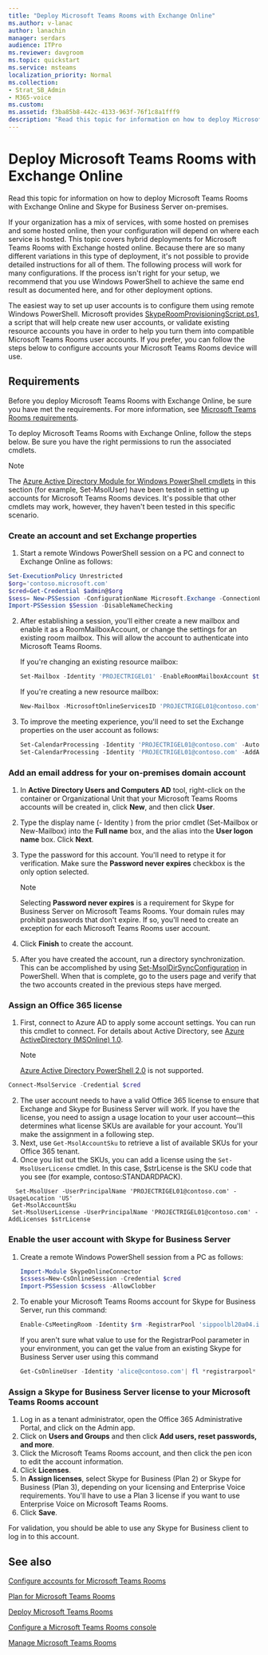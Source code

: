 ```yaml
---
title: "Deploy Microsoft Teams Rooms with Exchange Online"
ms.author: v-lanac
author: lanachin
manager: serdars
audience: ITPro
ms.reviewer: davgroom
ms.topic: quickstart
ms.service: msteams
localization_priority: Normal
ms.collection: 
- Strat_SB_Admin
- M365-voice
ms.custom:
ms.assetid: f3ba85b8-442c-4133-963f-76f1c8a1fff9
description: "Read this topic for information on how to deploy Microsoft Teams Rooms with Exchange Online."
---
```


# Deploy Microsoft Teams Rooms with Exchange Online

Read this topic for information on how to deploy Microsoft Teams Rooms with Exchange Online and Skype for Business Server on-premises.
  
If your organization has a mix of services, with some hosted on premises and some hosted online, then your configuration will depend on where each service is hosted. This topic covers hybrid deployments for Microsoft Teams Rooms with Exchange hosted online. Because there are so many different variations in this type of deployment, it's not possible to provide detailed instructions for all of them. The following process will work for many configurations. If the process isn't right for your setup, we recommend that you use Windows PowerShell to achieve the same end result as documented here, and for other deployment options.

The easiest way to set up user accounts is to configure them using remote Windows PowerShell. Microsoft provides [SkypeRoomProvisioningScript.ps1](https://go.microsoft.com/fwlink/?linkid=870105), a script that will help create new user accounts, or validate existing resource accounts you have in order to help you turn them into compatible Microsoft Teams Rooms user accounts. If you prefer, you can follow the steps below to configure accounts your Microsoft Teams Rooms device will use.

## Requirements

Before you deploy Microsoft Teams Rooms with Exchange Online, be sure you have met the requirements. For more information, see [Microsoft Teams Rooms requirements](requirements.md).
  
To deploy Microsoft Teams Rooms with Exchange Online, follow the steps below. Be sure you have the right permissions to run the associated cmdlets. 

   > [!NOTE]
   >  The [Azure Active Directory Module for Windows PowerShell cmdlets](https://docs.microsoft.com/powershell/azure/active-directory/overview?view=azureadps-1.0) in this section (for example,  Set-MsolUser) have been tested in setting up accounts for Microsoft Teams Rooms devices. It's possible that other cmdlets may work, however, they haven't been tested in this specific scenario.
  
### Create an account and set Exchange properties

1. Start a remote Windows PowerShell session on a PC and connect to Exchange Online as follows:

``` Powershell
Set-ExecutionPolicy Unrestricted
$org='contoso.microsoft.com'
$cred=Get-Credential $admin@$org
$sess= New-PSSession -ConfigurationName Microsoft.Exchange -ConnectionUri https://outlook.office365.com/powershell-liveid/ -Credential $cred -Authentication Basic  -AllowRedirection
Import-PSSession $Session -DisableNameChecking
```

2. After establishing a session, you'll either create a new mailbox and enable it as a RoomMailboxAccount, or change the settings for an existing room mailbox. This will allow the account to authenticate into Microsoft Teams Rooms.

   If you're changing an existing resource mailbox:

   ``` Powershell
   Set-Mailbox -Identity 'PROJECTRIGEL01' -EnableRoomMailboxAccount $true -RoomMailboxPassword (ConvertTo-SecureString -String <password> -AsPlainText -Force)
   ```

    If you're creating a new resource mailbox:

   ``` Powershell
   New-Mailbox -MicrosoftOnlineServicesID 'PROJECTRIGEL01@contoso.com' -Alias PROJECTRIGEL01 -Name "Project-Rigel-01" -Room -EnableRoomMailboxAccount $true -RoomMailboxPassword (ConvertTo-SecureString -String <password> -AsPlainText -Force)
   ```

3. To improve the meeting experience, you'll need to set the Exchange properties on the user account as follows:

   ``` Powershell
   Set-CalendarProcessing -Identity 'PROJECTRIGEL01@contoso.com' -AutomateProcessing AutoAccept -AddOrganizerToSubject $false -AllowConflicts $false -DeleteComments $false -DeleteSubject $false -RemovePrivateProperty $false
   Set-CalendarProcessing -Identity 'PROJECTRIGEL01@contoso.com' -AddAdditionalResponse $true -AdditionalResponse "This is a Skype Meeting room!"
   ```



### Add an email address for your on-premises domain account

1. In **Active Directory Users and Computers AD** tool, right-click on the container or Organizational Unit that your Microsoft Teams Rooms accounts will be created in, click **New**, and then click **User**.
2. Type the display name (- Identity ) from the prior cmdlet (Set-Mailbox or New-Mailbox) into the **Full name** box, and the alias into the **User logon name** box. Click **Next**.
3. Type the password for this account. You'll need to retype it for verification. Make sure the **Password never expires** checkbox is the only option selected.

    > [!NOTE]
    > Selecting **Password never expires** is a requirement for Skype for Business Server on Microsoft Teams Rooms. Your domain rules may prohibit passwords that don't expire. If so, you'll need to create an exception for each Microsoft Teams Rooms user account.
  
4. Click **Finish** to create the account.
5. After you have created the account, run a directory synchronization. This can be accomplished by using [Set-MsolDirSyncConfiguration](https://docs.microsoft.com/powershell/module/msonline/set-msoldirsyncconfiguration?view=azureadps-1.0) in PowerShell. When that is complete, go to the users page and verify that the two accounts created in the previous steps have merged.

### Assign an Office 365 license

1. First, connect to Azure AD to apply some account settings. You can run this cmdlet to connect. For details about Active Directory, see [Azure ActiveDirectory (MSOnline) 1.0](https://docs.microsoft.com/en-us/powershell/azure/active-directory/overview?view=azureadps-1.0). 

   > [!NOTE]
   > [Azure Active Directory PowerShell 2.0](https://docs.microsoft.com/en-us/powershell/azure/active-directory/overview?view=azureadps-2.0) is not supported. 

  ``` PowerShell
 Connect-MsolService -Credential $cred
  ```
<!--   ``` Powershell
   Connect-AzureAD -Credential $cred
   ``` -->

2. The user account needs to have a valid Office 365 license to ensure that Exchange and Skype for Business Server will work. If you have the license, you need to assign a usage location to your user account—this determines what license SKUs are available for your account. You'll make the assignment in a following step.
3. Next, use `Get-MsolAccountSku` <!--Get-AzureADSubscribedSku--> to retrieve a list of available SKUs for your Office 365 tenant.
4. Once you list out the SKUs, you can add a license using the `Set-MsolUserLicense` <!-- Set-AzureADUserLicense--> cmdlet. In this case, $strLicense is the SKU code that you see (for example, contoso:STANDARDPACK). 

  ```
    Set-MsolUser -UserPrincipalName 'PROJECTRIGEL01@contoso.com' -UsageLocation 'US'
   Get-MsolAccountSku
   Set-MsolUserLicense -UserPrincipalName 'PROJECTRIGEL01@contoso.com' -AddLicenses $strLicense
  ```
<!--   ``` Powershell
   Set-AzureADUserLicense -UserPrincipalName 'PROJECTRIGEL01@contoso.com' -UsageLocation 'US'
   Get-AzureADSubscribedSku
   Set-AzureADUserLicense -UserPrincipalName 'PROJECTRIGEL01@contoso.com' -AddLicenses $strLicense
   ``` -->

### Enable the user account with Skype for Business Server

1. Create a remote Windows PowerShell session from a PC as follows:

    ``` Powershell
    Import-Module SkypeOnlineConnector  
    $cssess=New-CsOnlineSession -Credential $cred  
    Import-PSSession $cssess -AllowClobber
    ```

2. To enable your Microsoft Teams Rooms account for Skype for Business Server, run this command:

   ``` Powershell
   Enable-CsMeetingRoom -Identity $rm -RegistrarPool 'sippoolbl20a04.infra.lync.com' -SipAddressType EmailAddress
   ```

    If you aren't sure what value to use for the RegistrarPool parameter in your environment, you can get the value from an existing Skype for Business Server user using this command

   ``` Powershell
   Get-CsOnlineUser -Identity 'alice@contoso.com'| fl *registrarpool*
   ```

### Assign a Skype for Business Server license to your Microsoft Teams Rooms account

1. Log in as a tenant administrator, open the Office 365 Administrative Portal, and click on the Admin app.
2. Click on **Users and Groups** and then click **Add users, reset passwords, and more**.
3. Click the Microsoft Teams Rooms account, and then click the pen icon to edit the account information.
4. Click **Licenses**.
5. In **Assign licenses**, select Skype for Business (Plan 2) or Skype for Business (Plan 3), depending on your licensing and Enterprise Voice requirements. You'll have to use a Plan 3 license if you want to use Enterprise Voice on Microsoft Teams Rooms.
6. Click **Save**.

For validation, you should be able to use any Skype for Business client to log in to this account.
  
## See also

[Configure accounts for Microsoft Teams Rooms](room-systems-v2-configure-accounts.md)

[Plan for Microsoft Teams Rooms](skype-room-systems-v2-0.md)
  
[Deploy Microsoft Teams Rooms](room-systems-v2.md)
  
[Configure a Microsoft Teams Rooms console](console.md)
  
[Manage Microsoft Teams Rooms](skype-room-systems-v2.md)
